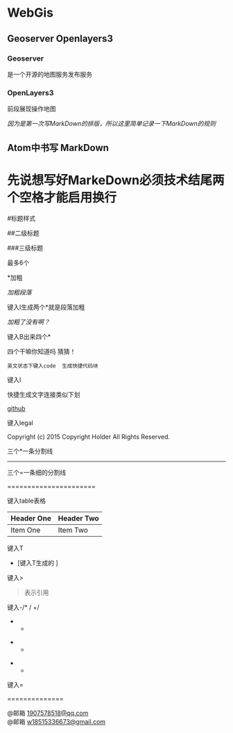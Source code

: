 # WebGis

## Geoserver Openlayers3

### Geoserver

是一个开源的地图服务发布服务

### OpenLayers3

前段展现操作地图

*因为是第一次写MarkDown的排版，所以这里简单记录一下MarkDown的规则*

## Atom中书写 MarkDown

# 先说想写好MarkeDown必须技术结尾两个空格才能启用换行

#标题样式

##二级标题

###三级标题

最多6个  

*加粗  

*加粗段落*  

键入I生成两个*就是段落加粗  

*加粗了没有啊？*  

键入B出来四个*  

四个干嘛你知道吗 猜猜！  

```
英文状态下键入code  生成快捷代码块

```

键入l  


快捷生成文字连接类似下划  


[github](www.github.com)  


键入legal  


Copyright (c) 2015 Copyright Holder All Rights Reserved.  


三个*一条分割线  

***  

三个=一条细的分割线  

======================

键入table表格  

| Header One     | Header Two     |  
| :------------- | :------------- |  
| Item One       | Item Two       |  



键入T  

- [键入T生成的 ]  

键入>  

>表示引用  

键入-/* / +/  

- -

* *

+ +

键入=  

==============

@邮箱 1907578518@qq.com  
@邮箱 w18515336673@gmail.com  
